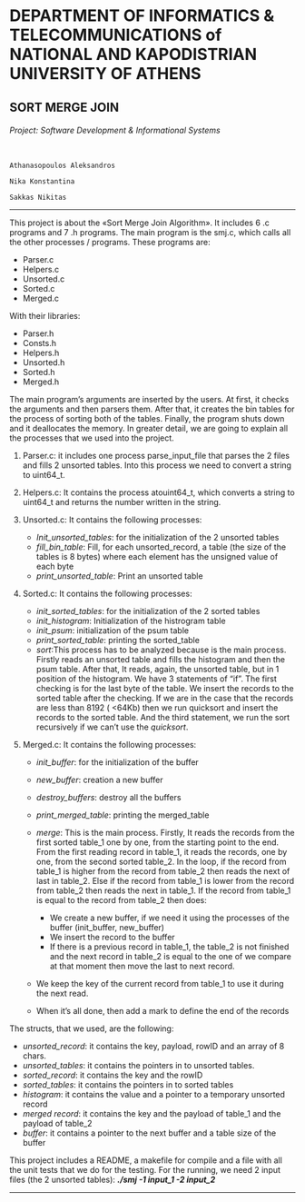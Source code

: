 # DEPARTMENT OF INFORMATICS & TELECOMMUNICATIONS of NATIONAL AND KAPODISTRIAN UNIVERSITY OF ATHENS 
## SORT MERGE JOIN
###### Project: Software Development &amp; Informational Systems 

                                                                        Athanasopoulos Aleksandros
                                                                        Nika Konstantina
                                                                        Sakkas Nikitas

***
This project is about the «Sort Merge Join Algorithm». It includes 6 .c programs and 7 .h programs. 
The main program is the smj.c, which calls all the other processes / programs. These programs are:

 - Parser.c
 - Helpers.c
 - Unsorted.c
 - Sorted.c
 - Merged.c
 
 With their libraries:
 
 - Parser.h
 - Consts.h
 - Helpers.h
 - Unsorted.h
 - Sorted.h
 - Merged.h
 
The main program’s arguments are inserted by the users.
At first, it checks the arguments and then parsers them. After that, it creates the bin tables for the process of sorting both of the tables. Finally, the program shuts down and it deallocates the memory.
In greater detail, we are going to explain all the processes that we used into the project.

1. Parser.c: it includes one process parse_input_file that parses the 2 files and fills 2 unsorted tables.  Into this process we need to convert a string to uint64_t.
2. Helpers.c: It contains the process atouint64_t, which converts a string to uint64_t and returns the number written in the string.
3. Unsorted.c: It contains the following processes:
   - *Init_unsorted_tables*: for the initialization of the 2 unsorted tables
   - *fill_bin_table*: Fill, for each unsorted_record, a table (the size of the tables is 8 bytes) where each element has the unsigned value of each byte
   - *print_unsorted_table*: Print an unsorted table
4. Sorted.c: It contains the following processes:
   - *init_sorted_tables*: for the initialization of  the 2 sorted tables
   - *init_histogram*: Initialization of the histrogram table
   - *init_psum*: initialization of the psum table
   - *print_sorted_table*: printing the sorted_table
   - *sort*:This process has to be analyzed because is the main process. Firstly reads an unsorted table and fills the histogram and then the psum table. After that, It reads, again, the unsorted table, but in 1 position of the histogram. We have 3 statements of “if”. The first checking is for the last byte of the table. We insert the records to the sorted table after the checking. If we are in the case that the records are less than 8192 ( <64Kb) then we run quicksort and insert the records to the sorted table. And the third statement, we run the sort recursively if we can’t use the *quicksort*. 

5. Merged.c: It contains the following processes:
   - *init_buffer*: for the initialization of the buffer
   - *new_buffer*: creation a new buffer
   - *destroy_buffers*: destroy all the buffers
   - *print_merged_table*: printing the merged_table
   - *merge*: This is the main process. Firstly, It reads the records from 	the first sorted table_1 one by one, from the starting point to the end. From the first reading record in table_1, it reads the records, one by one, from the second sorted table_2. In the loop, if the record from table_1 is higher from the record from table_2 then reads the next of last in table_2. Else if the record from table_1 is lower from the record from table_2 then reads the next in table_1.
If the record from table_1 is equal to the record from table_2 then does:

     - We create a new buffer, if we need it using the processes of the buffer (init_buffer, new_buffer)
     - We insert the record to the buffer
     - If there is a previous record in table_1, the table_2 is not finished and the next record in table_2 is equal to
		 	the one of we compare at that moment then move the last to next record.
   - We keep the key of the current record from table_1 to use it during the next read.
   - When it’s all done, then add a mark to define the end of the records

The structs, that we used, are the following:

- *unsorted_record*: it contains the key, payload, rowID and an array of 8 chars. 
- *unsorted_tables*: it contains the pointers in to unsorted tables.
- *sorted_record*: it contains the key and the rowID 
- *sorted_tables*: it contains the pointers in to sorted tables
- *histogram*: it contains the value and a pointer to a temporary unsorted record
- *merged record*: it contains the key and the payload of table_1 and the payload of table_2
- *buffer*: it contains a pointer to the next buffer and a table size of the buffer

This project includes a README, a makefile for compile and a file with all the unit tests that we do for the testing.
For the running, we need 2 input files (the 2 unsorted tables):
***./smj -1 input_1 -2 input_2***

***
